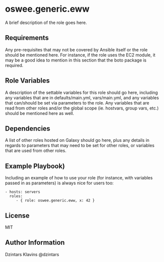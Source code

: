# oswee.generic.eww

A brief description of the role goes here.

## Requirements

Any pre-requisites that may not be covered by Ansible itself or the role should be mentioned here. For instance, if the role uses the EC2 module, it may be a good idea to mention in this section that the boto package is required.

## Role Variables

A description of the settable variables for this role should go here, including any variables that are in defaults/main.yml, vars/main.yml, and any variables that can/should be set via parameters to the role. Any variables that are read from other roles and/or the global scope (ie. hostvars, group vars, etc.) should be mentioned here as well.

## Dependencies

A list of other roles hosted on Galaxy should go here, plus any details in regards to parameters that may need to be set for other roles, or variables that are used from other roles.

## Example Playbook)

Including an example of how to use your role (for instance, with variables passed in as parameters) is always nice for users too:

    - hosts: servers
      roles:
         - { role: oswee.generic.eww, x: 42 }

## License

MIT

## Author Information

Dzintars Klavins @dzintars
